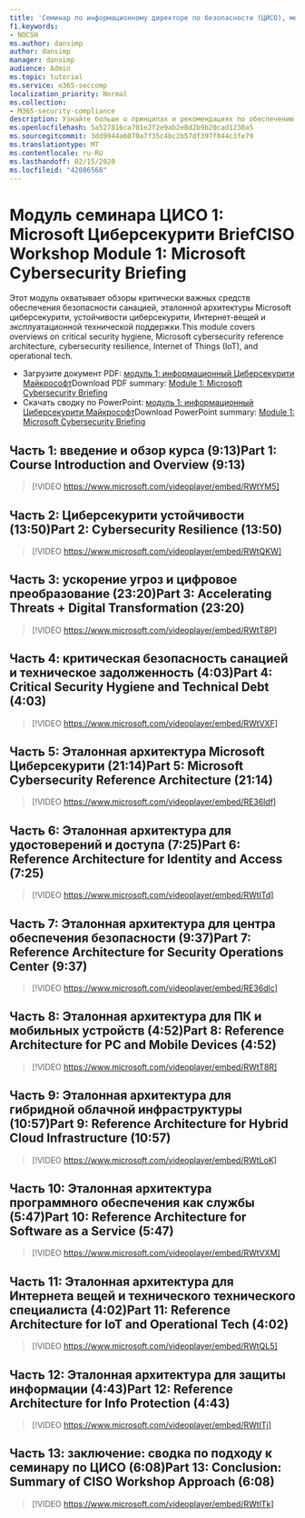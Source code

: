 ```yaml
---
title: 'Семинар по информационному директоре по безопасности (ЦИСО), модуль 1: Microsoft Циберсекурити Brief'
f1.keywords:
- NOCSH
ms.author: dansimp
author: dansimp
manager: dansimp
audience: Admin
ms.topic: tutorial
ms.service: o365-seccomp
localization_priority: Normal
ms.collection:
- M365-security-compliance
description: Узнайте больше о принципах и рекомендациях по обеспечению безопасности модернизации в Организации.
ms.openlocfilehash: 5a527816ca701e2f2e9ab2e8d2b9b20cad1230a5
ms.sourcegitcommit: 3dd9944a6070a7f35c4bc2b57df397f844c3fe79
ms.translationtype: MT
ms.contentlocale: ru-RU
ms.lasthandoff: 02/15/2020
ms.locfileid: "42086568"
---
```

# <a name="ciso-workshop-module-1-microsoft-cybersecurity-briefing"></a><span data-ttu-id="27edc-103">Модуль семинара ЦИСО 1: Microsoft Циберсекурити Brief</span><span class="sxs-lookup"><span data-stu-id="27edc-103">CISO Workshop Module 1: Microsoft Cybersecurity Briefing</span></span>

<span data-ttu-id="27edc-104">Этот модуль охватывает обзоры критически важных средств обеспечения безопасности санацией, эталонной архитектуры Microsoft циберсекурити, устойчивости циберсекурити, Интернет-вещей и эксплуатационной технической поддержки.</span><span class="sxs-lookup"><span data-stu-id="27edc-104">This module covers overviews on critical security hygiene, Microsoft cybersecurity reference architecture, cybersecurity resilience, Internet of Things (IoT), and operational tech.</span></span>

- <span data-ttu-id="27edc-105">Загрузите документ PDF: [модуль 1: информационный Циберсекурити Майкрософт](../../media/ciso-workshop-1-cybersecurity-briefing.pdf)</span><span class="sxs-lookup"><span data-stu-id="27edc-105">Download PDF summary: [Module 1: Microsoft Cybersecurity Briefing](../../media/ciso-workshop-1-cybersecurity-briefing.pdf)</span></span>
- <span data-ttu-id="27edc-106">Скачать сводку по PowerPoint: [модуль 1: информационный Циберсекурити Майкрософт](https://docs.microsoft.com/microsoft-365/security/media/ciso-workshop-1-cybersecurity-briefing.pptx)</span><span class="sxs-lookup"><span data-stu-id="27edc-106">Download PowerPoint summary: [Module 1: Microsoft Cybersecurity Briefing](https://docs.microsoft.com/microsoft-365/security/media/ciso-workshop-1-cybersecurity-briefing.pptx)</span></span>

## <a name="part-1-course-introduction-and-overview-913"></a><span data-ttu-id="27edc-107">Часть 1: введение и обзор курса (9:13)</span><span class="sxs-lookup"><span data-stu-id="27edc-107">Part 1: Course Introduction and Overview (9:13)</span></span>

> [!VIDEO https://www.microsoft.com/videoplayer/embed/RWtYM5]

## <a name="part-2-cybersecurity-resilience-1350"></a><span data-ttu-id="27edc-108">Часть 2: Циберсекурити устойчивости (13:50)</span><span class="sxs-lookup"><span data-stu-id="27edc-108">Part 2: Cybersecurity Resilience (13:50)</span></span>

> [!VIDEO https://www.microsoft.com/videoplayer/embed/RWtQKW]

## <a name="part-3-accelerating-threats--digital-transformation-2320"></a><span data-ttu-id="27edc-109">Часть 3: ускорение угроз и цифровое преобразование (23:20)</span><span class="sxs-lookup"><span data-stu-id="27edc-109">Part 3: Accelerating Threats + Digital Transformation (23:20)</span></span>

> [!VIDEO https://www.microsoft.com/videoplayer/embed/RWtT8P]

## <a name="part-4-critical-security-hygiene-and-technical-debt-403"></a><span data-ttu-id="27edc-110">Часть 4: критическая безопасность санацией и техническое задолженность (4:03)</span><span class="sxs-lookup"><span data-stu-id="27edc-110">Part 4: Critical Security Hygiene and Technical Debt (4:03)</span></span>

> [!VIDEO https://www.microsoft.com/videoplayer/embed/RWtVXF]

## <a name="part-5-microsoft-cybersecurity-reference-architecture-2114"></a><span data-ttu-id="27edc-111">Часть 5: Эталонная архитектура Microsoft Циберсекурити (21:14)</span><span class="sxs-lookup"><span data-stu-id="27edc-111">Part 5: Microsoft Cybersecurity Reference Architecture (21:14)</span></span>

> [!VIDEO https://www.microsoft.com/videoplayer/embed/RE36ldf]

## <a name="part-6-reference-architecture-for-identity-and-access-725"></a><span data-ttu-id="27edc-112">Часть 6: Эталонная архитектура для удостоверений и доступа (7:25)</span><span class="sxs-lookup"><span data-stu-id="27edc-112">Part 6: Reference Architecture for Identity and Access (7:25)</span></span>

> [!VIDEO https://www.microsoft.com/videoplayer/embed/RWtITd]

## <a name="part-7-reference-architecture-for-security-operations-center-937"></a><span data-ttu-id="27edc-113">Часть 7: Эталонная архитектура для центра обеспечения безопасности (9:37)</span><span class="sxs-lookup"><span data-stu-id="27edc-113">Part 7: Reference Architecture for Security Operations Center (9:37)</span></span>

> [!VIDEO https://www.microsoft.com/videoplayer/embed/RE36dlc]

## <a name="part-8-reference-architecture-for-pc-and-mobile-devices-452"></a><span data-ttu-id="27edc-114">Часть 8: Эталонная архитектура для ПК и мобильных устройств (4:52)</span><span class="sxs-lookup"><span data-stu-id="27edc-114">Part 8: Reference Architecture for PC and Mobile Devices (4:52)</span></span>

> [!VIDEO https://www.microsoft.com/videoplayer/embed/RWtT8R]

## <a name="part-9-reference-architecture-for-hybrid-cloud-infrastructure-1057"></a><span data-ttu-id="27edc-115">Часть 9: Эталонная архитектура для гибридной облачной инфраструктуры (10:57)</span><span class="sxs-lookup"><span data-stu-id="27edc-115">Part 9: Reference Architecture for Hybrid Cloud Infrastructure (10:57)</span></span>

> [!VIDEO https://www.microsoft.com/videoplayer/embed/RWtLoK]

## <a name="part-10-reference-architecture-for-software-as-a-service-547"></a><span data-ttu-id="27edc-116">Часть 10: Эталонная архитектура программного обеспечения как службы (5:47)</span><span class="sxs-lookup"><span data-stu-id="27edc-116">Part 10: Reference Architecture for Software as a Service (5:47)</span></span>

> [!VIDEO https://www.microsoft.com/videoplayer/embed/RWtVXM]

## <a name="part-11-reference-architecture-for-iot-and-operational-tech-402"></a><span data-ttu-id="27edc-117">Часть 11: Эталонная архитектура для Интернета вещей и технического технического специалиста (4:02)</span><span class="sxs-lookup"><span data-stu-id="27edc-117">Part 11: Reference Architecture for IoT and Operational Tech (4:02)</span></span>

> [!VIDEO https://www.microsoft.com/videoplayer/embed/RWtQL5]

## <a name="part-12-reference-architecture-for-info-protection-443"></a><span data-ttu-id="27edc-118">Часть 12: Эталонная архитектура для защиты информации (4:43)</span><span class="sxs-lookup"><span data-stu-id="27edc-118">Part 12: Reference Architecture for Info Protection (4:43)</span></span>

> [!VIDEO https://www.microsoft.com/videoplayer/embed/RWtITj]

## <a name="part-13-conclusion-summary-of-ciso-workshop-approach-608"></a><span data-ttu-id="27edc-119">Часть 13: заключение: сводка по подходу к семинару по ЦИСО (6:08)</span><span class="sxs-lookup"><span data-stu-id="27edc-119">Part 13: Conclusion: Summary of CISO Workshop Approach (6:08)</span></span>

> [!VIDEO https://www.microsoft.com/videoplayer/embed/RWtITk]
